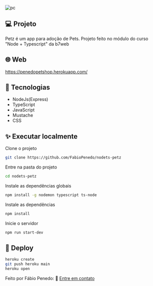 ![pc](https://user-images.githubusercontent.com/82732587/148135851-7a8671d8-c89c-4b81-8971-2e013008f81d.gif)

## 💻 Projeto

Petz é um app para adoção de Pets. Projeto feito no módulo do curso "Node + Typescript" da b7web

## 🌐 Web

https://penedopetshop.herokuapp.com/

## 🧱 Tecnologias

+ NodeJs(Express)
+ TypeScript
+ JavaScript
+ Mustache
+ CSS

## ✨ Executar localmente

Clone o projeto

```bash
git clone https://github.com/FabioPenedo/nodets-petz
```

Entre na pasta do projeto

```bash
cd nodets-petz
```

Instale as dependências globais

```bash
npm install -g nodemon typescript ts-node
```

Instale as dependências

```bash
npm install
```

Inicie o servidor

```bash
npm run start-dev
```

## 🚀 Deploy

```bash
heroku create
git push heroku main
heroku open
```
Feito por Fábio Penedo: 👋 [Entre em contato](https://www.linkedin.com/in/fabiopenedo/)